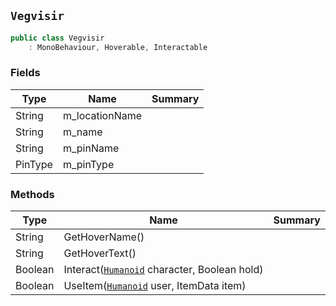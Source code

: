## `Vegvisir`

```csharp
public class Vegvisir
    : MonoBehaviour, Hoverable, Interactable
```

### Fields

| Type | Name | Summary | 
| --- | --- | --- | 
| String | m_locationName |  | 
| String | m_name |  | 
| String | m_pinName |  | 
| PinType | m_pinType |  | 


### Methods

| Type | Name | Summary | 
| --- | --- | --- | 
| String | GetHoverName() |  | 
| String | GetHoverText() |  | 
| Boolean | Interact([`Humanoid`](./Humanoid.md) character, Boolean hold) |  | 
| Boolean | UseItem([`Humanoid`](./Humanoid.md) user, ItemData item) |  | 


